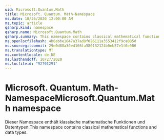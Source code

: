 ```yaml
---
uid: Microsoft.Quantum.Math
title: Microsoft. Quantum. Math-Namespace
ms.date: 10/26/2020 12:00:00 AM
ms.topic: article
qsharp.kind: namespace
qsharp.name: Microsoft.Quantum.Math
qsharp.summary: This namespace contains classical mathematical functions and data types.
ms.openlocfilehash: 4b0abbe1847a37ad8f026111a3553412f9ca005d
ms.sourcegitcommit: 29e0d88a30e4166fa580132124b0eb57e1f0e986
ms.translationtype: MT
ms.contentlocale: de-DE
ms.lasthandoff: 10/27/2020
ms.locfileid: "92701291"
---
```

# <a name="microsoftquantummath-namespace"></a><span data-ttu-id="25211-102">Microsoft. Quantum. Math-Namespace</span><span class="sxs-lookup"><span data-stu-id="25211-102">Microsoft.Quantum.Math namespace</span></span>

<span data-ttu-id="25211-103">Dieser Namespace enthält klassische mathematische Funktionen und Datentypen.</span><span class="sxs-lookup"><span data-stu-id="25211-103">This namespace contains classical mathematical functions and data types.</span></span>

